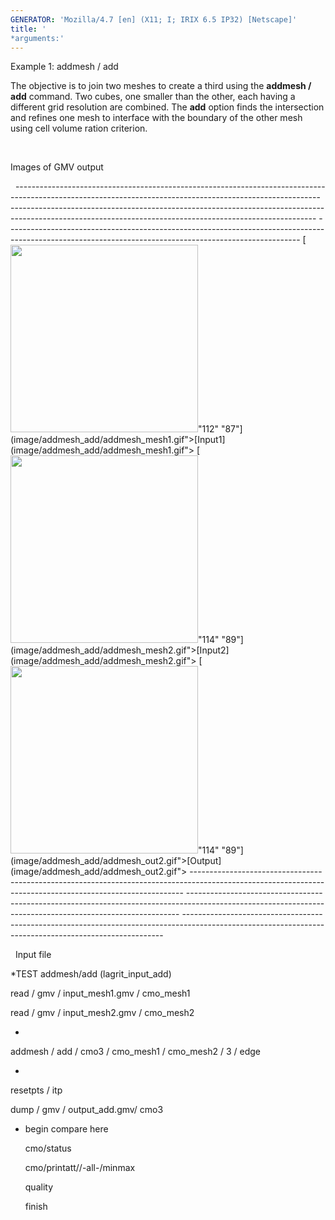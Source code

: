 ```yaml
---
GENERATOR: 'Mozilla/4.7 [en] (X11; I; IRIX 6.5 IP32) [Netscape]'
title: '
*arguments:'
---
```


 Example 1: addmesh / add

  The objective is to join two meshes to create a third using the
  **addmesh / add** command.
  Two cubes, one smaller than the other, each having a different grid
  resolution are combined. The **add** option finds the intersection
  and refines one mesh to interface with the boundary of the other
  mesh using cell volume ration criterion.

  [](../lagrit_input_add) 

  Images of GMV output

   
    ---------------------------------------------------------------------------------------------------------------------------------------------------------- ---------------------------------------------------------------------------------------------------------------------------------------------------------- -------------------------------------------------------------------------------------------------------------------------------------------------------
    [<img height="300" width="300" src="https://lanl.github.io/LaGriT/docs/assets/images/addmesh_add/addmesh_mesh1_tn.gif">"112" "87"](image/addmesh_add/addmesh_mesh1.gif">[Input1](image/addmesh_add/addmesh_mesh1.gif">   [<img height="300" width="300" src="https://lanl.github.io/LaGriT/docs/assets/images/addmesh_add/addmesh_mesh2_tn.gif">"114" "89"](image/addmesh_add/addmesh_mesh2.gif">[Input2](image/addmesh_add/addmesh_mesh2.gif">   [<img height="300" width="300" src="https://lanl.github.io/LaGriT/docs/assets/images/addmesh_add/addmesh_out2_tn.gif">"114" "89"](image/addmesh_add/addmesh_out2.gif">[Output](image/addmesh_add/addmesh_out2.gif">
    ---------------------------------------------------------------------------------------------------------------------------------------------------------- ---------------------------------------------------------------------------------------------------------------------------------------------------------- -------------------------------------------------------------------------------------------------------------------------------------------------------
 
  

   
  Input file

  
*TEST addmesh/add (lagrit\_input\_add)

  read / gmv / input\_mesh1.gmv / cmo\_mesh1

  read / gmv / input\_mesh2.gmv / cmo\_mesh2

  
*

  addmesh / add / cmo3 / cmo\_mesh1 / cmo\_mesh2 / 3 / edge

  
*

  resetpts / itp

  dump / gmv / output\_add.gmv/ cmo3

  
* begin compare here

  cmo/status

  cmo/printatt//-all-/minmax

  quality

  finish
